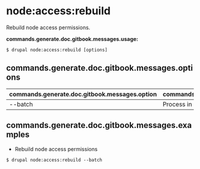 # node:access:rebuild
Rebuild node access permissions.

**commands.generate.doc.gitbook.messages.usage:**
```
$ drupal node:access:rebuild [options]
```

## commands.generate.doc.gitbook.messages.options
commands.generate.doc.gitbook.messages.option | commands.generate.doc.gitbook.messages.details
-------|-------------
--batch | Process in batch mode.

## commands.generate.doc.gitbook.messages.examples
* Rebuild node access permissions
```
$ drupal node:access:rebuild --batch
```
